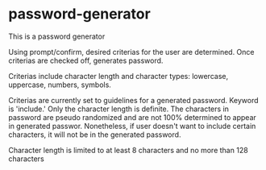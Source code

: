 # password-generator

This is a password generator

Using prompt/confirm, desired criterias for the user are determined. Once criterias are checked off, generates password.

Criterias include character length and character types: lowercase, uppercase, numbers, symbols. 

Criterias are currently set to guidelines for a generated password. Keyword is 'include.' Only the character length is definite. The characters in password are pseudo randomized and are not 100% determined to appear in generated passwor. Nonetheless, if user doesn't want to include certain characters, it will not be in the generated password. 

Character length is limited to at least 8 characters and no more than 128 characters